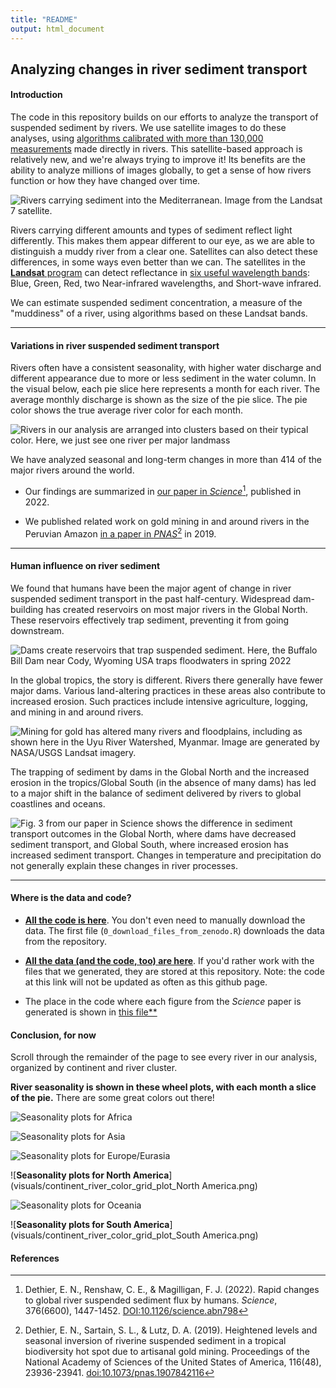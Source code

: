 ```yaml
---
title: "README"
output: html_document
---
```


## Analyzing changes in river sediment transport

#### Introduction
The code in this repository builds on our efforts to analyze the transport of suspended sediment by rivers. We use satellite images to do these analyses, using [algorithms calibrated with more than 130,000 measurements](https://github.com/evandethier/satellite-ssc) made directly in rivers. This satellite-based approach is relatively new, and we're always trying to improve it! Its benefits are the ability to analyze millions of images globally, to get a sense of how rivers function or how they have changed over time.

![**Rivers carrying sediment into the Mediterranean. Image from the Landsat 7 satellite.**](visuals/vjose_river_greece_20020312_ls7_composite_small_cropped.png)

Rivers carrying different amounts and types of sediment reflect light differently. This makes them appear different to our eye, as we are able to distinguish a muddy river from a clear one. Satellites can also detect these differences, in some ways even better than we can. The satellites in the [**Landsat** program](https://landsat.gsfc.nasa.gov/) can detect reflectance in [six useful wavelength bands](https://www.usgs.gov/faqs/what-are-band-designations-landsat-satellites): Blue, Green, Red, two Near-infrared wavelengths, and Short-wave infrared. 


We can estimate suspended sediment concentration, a measure of the "muddiness" of a river, using algorithms based on these Landsat bands. 


***

#### Variations in river suspended sediment transport

Rivers often have a consistent seasonality, with higher water discharge and different appearance due to more or less sediment in the water column. In the visual below, each pie slice here represents a month for each river. The average monthly discharge is shown as the size of the pie slice. The pie color shows the true average river color for each month. 

![**Rivers in our analysis are arranged into clusters based on their typical color. Here, we just see one river per major landmass**](visuals/wheel_plots_example_continental_6.png)

We have analyzed seasonal and long-term changes in more than 414 of the major rivers around the world. 

* Our findings are summarized in [our paper in *Science*](https://www.science.org/doi/10.1126/science.abn7980)[^1], published in 2022.

* We published related work on gold mining in and around rivers in the Peruvian Amazon [in a paper in *PNAS*](https://doi.org/10.1073/pnas.1907842116)[^2] in 2019.


***

#### Human influence on river sediment

We found that humans have been the major agent of change in river suspended sediment transport in the past half-century. Widespread dam-building has created reservoirs on most major rivers in the Global North. These reservoirs effectively trap sediment, preventing it from going downstream.


![**Dams create reservoirs that trap suspended sediment. Here, the Buffalo Bill Dam near Cody, Wyoming USA traps floodwaters in spring 2022**](visuals/buffalo-bill-dam-sediment.jpg)


In the global tropics, the story is different. Rivers there generally have fewer major dams. Various land-altering practices in these areas also contribute to increased erosion. Such practices include intensive agriculture, logging, and mining in and around rivers. 


![Mining for gold has altered many rivers and floodplains, including as shown here in the Uyu River Watershed, Myanmar. Image are generated by NASA/USGS Landsat imagery.](visuals/myanmar-uyu-gif-1988-2022.gif)


The trapping of sediment by dams in the Global North and the increased erosion in the tropics/Global South (in the absence of many dams) has led to a major shift in the balance of sediment delivered by rivers to global coastlines and oceans. 


![**Fig. 3 from our paper in [*Science*](https://doi.org/10.1126/science.abn798) shows the difference in sediment transport outcomes in the Global North, where dams have decreased sediment transport, and Global South, where increased erosion has increased sediment transport. Changes in temperature and precipitation do not generally explain these changes in river processes.**](visuals/Fig3_latitude_trends_figure.png)

***

#### Where is the data and code? 

* [**All the code is here**](https://github.com/evandethier/satellite-ssc/tree/master/outlet-rivers/R). You don't even need to manually download the data. The first file (`0_download_files_from_zenodo.R`) downloads the data from the repository. 

* [**All the data (and the code, too) are here**](https://doi.org/10.5281/zenodo.7772047). If you'd rather work with the files that we generated, they are stored at this repository. Note: the code at this link will not be updated as often as this github page.

* The place in the code where each figure from the *Science* paper is generated is shown in [this file**](https://github.com/evandethier/satellite-ssc/blob/master/outlet-rivers/where_figs_are_in_code.xlsx)





#### Conclusion, for now

Scroll through the remainder of the page to see every river in our analysis, organized by continent and river cluster.

**River seasonality is shown in these wheel plots, with each month a slice of the pie.** There are some great colors out there!

![**Seasonality plots for Africa**](visuals/continent_river_color_grid_plot_Africa.png)


![**Seasonality plots for Asia**](visuals/continent_river_color_grid_plot_Asia.png)


![**Seasonality plots for Europe/Eurasia**](visuals/continent_river_color_grid_plot_Europe_Eurasia.png)


![**Seasonality plots for North America**](visuals/continent_river_color_grid_plot_North America.png)


![**Seasonality plots for Oceania**](visuals/continent_river_color_grid_plot_Oceania.png)


![**Seasonality plots for South America**](visuals/continent_river_color_grid_plot_South America.png)


#### References

[^1]: Dethier, E. N., Renshaw, C. E., & Magilligan, F. J. (2022). Rapid changes to global river suspended sediment flux by humans. *Science*, 376(6600), 1447-1452. [DOI:10.1126/science.abn798](https://doi.org/10.1126/science.abn798)

[^2]: Dethier, E. N., Sartain, S. L., & Lutz, D. A. (2019). Heightened levels and seasonal inversion of riverine suspended sediment in a tropical biodiversity hot spot due to artisanal gold mining. Proceedings of the National Academy of Sciences of the United States of America, 116(48), 23936-23941. [doi:10.1073/pnas.1907842116](https://doi.org/10.1073/pnas.1907842116)